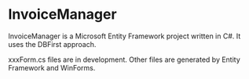 # InvoiceManager
InvoiceManager is a Microsoft Entity Framework project written in C#. It uses the DBFirst approach.

xxxForm.cs files are in development. Other files are generated by Entity Framework and WinForms.
